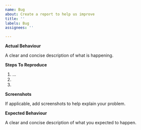 ```yaml
---
name: Bug
about: Create a report to help us improve
title: ''
labels: Bug
assignees: ''

---
```


**Actual Behaviour**

A clear and concise description of what is happening.

**Steps To Reproduce**

1. ...
2. 
3. 

**Screenshots**

If applicable, add screenshots to help explain your problem.

**Expected Behaviour**

A clear and concise description of what you expected to happen.
